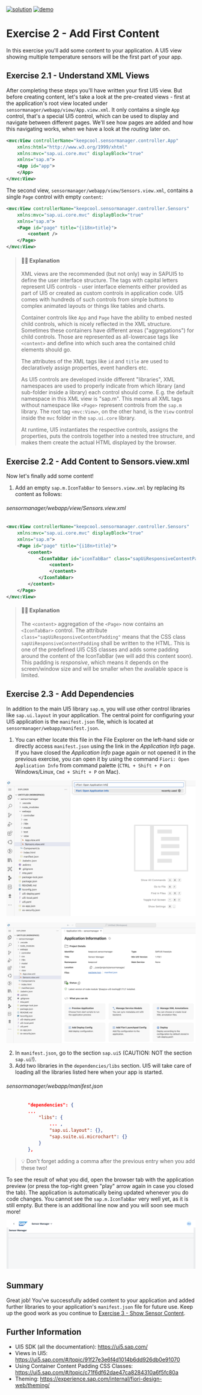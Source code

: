 [![solution](https://flat.badgen.net/badge/solution/available/green?icon=github)](https://github.com/SAP-samples/teched2023-AD265/tree/code/exercises/ex2)
[![demo](https://flat.badgen.net/badge/demo/deployed/blue?icon=github)](https://sap-samples.github.io/teched2023-AD283v/ex2/test/flpSandbox-cdn.html?sap-ui-xx-viewCache=false#keepcoolsensormanager-display)

# Exercise 2 - Add First Content

In this exercise you'll add some content to your application. A UI5 view showing multiple temperature sensors will be the first part of your app.

## Exercise 2.1 - Understand XML Views

After completing these steps you'll have written your first UI5 view. But before creating content, let's take a look at the pre-created views - first at the application's root view located under `sensormanager/webapp/view/App.view.xml`. It only contains a single `App` control, that's a special UI5 control, which can be used to display and navigate between different pages. We'll see how pages are added and how this navigating works, when we have a look at the *routing* later on.

```xml
<mvc:View controllerName="keepcool.sensormanager.controller.App"
    xmlns:html="http://www.w3.org/1999/xhtml"
    xmlns:mvc="sap.ui.core.mvc" displayBlock="true"
    xmlns="sap.m">
    <App id="app">
    </App>
</mvc:View>
```

The second view, `sensormanager/webapp/view/Sensors.view.xml`, contains a single `Page` control with empty `content`:

```xml
<mvc:View controllerName="keepcool.sensormanager.controller.Sensors"
    xmlns:mvc="sap.ui.core.mvc" displayBlock="true"
    xmlns="sap.m">
    <Page id="page" title="{i18n>title}">
        <content />
    </Page>
</mvc:View>

```

> #### 🧑‍🎓 Explanation
> XML views are the recommended (but not only) way in SAPUI5 to define the user interface structure. The tags with capital letters represent UI5 controls - user interface elements either provided as part of UI5 or created as custom controls in application code. UI5 comes with hundreds of such controls from simple buttons to complex animated layouts or things like tables and charts.
>
> Container controls like `App` and `Page` have the ability to embed nested child controls, which is nicely reflected in the XML structure. Sometimes these containers have different areas ("aggregations") for child controls. Those are represented as all-lowercase tags like `<content>` and define into which such area the contained child elements should go.
>
> The attributes of the XML tags like `id` and `title` are used to declaratively assign properties, event handlers etc.
>
> As UI5 controls are developed inside different "libraries", XML namespaces are used to properly indicate from which library (and sub-folder inside a library) each control should come. E.g. the default namespace in this XML view is "sap.m". This means all XML tags without namespace like `<Page>` represent controls from the `sap.m` library. The root tag `<mvc:View>`, on the other hand, is the `View` control inside the `mvc` folder in the `sap.ui.core` library.
>
> At runtime, UI5 instantiates the respective controls, assigns the properties, puts the controls together into a nested tree structure, and makes them create the actual HTML displayed by the browser.

## Exercise 2.2 - Add Content to Sensors.view.xml

Now let's finally add some content!

1. Add an empty `sap.m.IconTabBar` to `Sensors.view.xml` by replacing its content as follows:

###### sensormanager/webapp/view/Sensors.view.xml

```xml
<mvc:View controllerName="keepcool.sensormanager.controller.Sensors"
    xmlns:mvc="sap.ui.core.mvc" displayBlock="true"
    xmlns="sap.m">
    <Page id="page" title="{i18n>title}">
        <content>
            <IconTabBar id="iconTabBar" class="sapUiResponsiveContentPadding">
                <content>
                </content>
            </IconTabBar>
        </content>
    </Page>
</mvc:View>
```

> #### 🧑‍🎓 Explanation
> The `<content>` aggregation of the `<Page>` now contains an `<IconTabBar>` control. The attribute `class="sapUiResponsiveContentPadding"` means that the CSS class `sapUiResponsiveContentPadding` shall be written to the HTML. This is one of the predefined UI5 CSS classes and adds some padding around the content of the IconTabBar (we will add this content soon). This padding is *responsive*, which means it depends on the screen/window size and will be smaller when the available space is limited.


## Exercise 2.3 - Add Dependencies

In addition to the main UI5 library `sap.m`, you will use other control libraries like `sap.ui.layout` in your application. The central point for configuring your UI5 application is the `manifest.json` file, which is located at `sensormanager/webapp/manifest.json`.

1. You can either locate this file in the File Explorer on the left-hand side or directly access `manifest.json` using the link in the *Application Info* page. If you have closed the *Application Info* page again or not opened it in the previous exercise, you can open it by using the command `Fiori: Open Application Info` from command palette (`CTRL + Shift + P` on Windows/Linux, `Cmd + Shift + P` on Mac).

![](images/02_02_0030.png)

![](images/02_02_0040.png)

2. In `manifest.json`, go to the section `sap.ui5` (CAUTION: NOT the section `sap.ui`!).
3. Add two libraries in the `dependencies/libs` section. UI5 will take care of loading all the libraries listed here when your app is started.

###### sensormanager/webapp/manifest.json

```json
        "dependencies": {
	    ...
            "libs": {
                ... ,
                "sap.ui.layout": {},
                "sap.suite.ui.microchart": {}
            }
        },
```
>💡 Don't forget adding a comma after the previous entry when you add these two!



To see the result of what you did, open the browser tab with the application preview (or press the top-right green "play" arrow again in case you closed the tab). The application is automatically being updated whenever you do code changes. You cannot see the `sap.m.IconTabBar` very well yet, as it is still empty. But there is an additional line now and you will soon see much more!

![](images/02_02_0050.png)

## Summary

Great job! You've successfully added content to your application and added further libraries to your application's `manifest.json` file for future use. Keep up the good work as you continue to [Exercise 3 - Show Sensor Content](../ex3/README.md).


## Further Information

* UI5 SDK (all the documentation): https://ui5.sap.com/
* Views in UI5: https://ui5.sap.com/#/topic/91f27e3e6f4d1014b6dd926db0e91070
* Using Container Content Padding CSS Classes: https://ui5.sap.com/#/topic/c71f6df62dae47ca8284310a6f5fc80a
* Theming: https://experience.sap.com/internal/fiori-design-web/theming/
